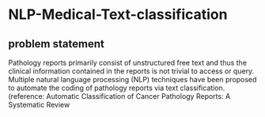 # NLP-Medical-Text-classification

## problem statement 
Pathology reports primarily consist of unstructured free text and thus the clinical information contained in the reports is not trivial to access or query. Multiple natural language processing (NLP) techniques have been proposed to automate the coding of pathology reports via text classification. (reference: Automatic Classification of Cancer Pathology Reports: A Systematic Review
